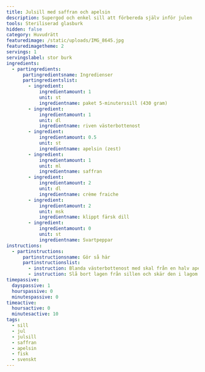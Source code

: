 ```yaml
---
title: Julsill med saffran och apelsin
description: Supergod och enkel sill att förbereda själv inför julen
tools: Steriliserad glasburk
hidden: false
category: Huvudrätt
featuredimage: /static/uploads/IMG_8645.jpg
featuredimagetheme: 2
servings: 1
servingslabel: stor burk
ingredients:
  - partingredients:
      partingredientsname: Ingredienser
      partingredientslist:
        - ingredient:
            ingredientamount: 1
            unit: st
            ingredientname: paket 5-minuterssill (430 gram)
        - ingredient:
            ingredientamount: 1
            unit: dl
            ingredientname: riven västerbottenost
        - ingredient:
            ingredientamount: 0.5
            unit: st
            ingredientname: apelsin (zest)
        - ingredient:
            ingredientamount: 1
            unit: ml
            ingredientname: saffran
        - ingredient:
            ingredientamount: 2
            unit: dl
            ingredientname: crème fraiche
        - ingredient:
            ingredientamount: 2
            unit: msk
            ingredientname: klippt färsk dill
        - ingredient:
            ingredientamount: 0
            unit: st
            ingredientname: Svartpeppar
instructions:
  - partinstructions:
      partinstructionsname: Gör så här
      partinstructionslist:
        - instruction: Blanda västerbottenost med skal från en halv apelsin, saffran och crème fraiche. Klipp i dillen och smaka av med peppar.
        - instruction: Slå bort lagen från sillen och skär den i lagom stora bitar. Blanda såsen med sillen och ställ den svalt. Sillen kan ätas direkt, men blir godast om den får stå till sig i 1-2 dygn.
timepassive:
  dayspassive: 1
  hourspassive: 0
  minutespassive: 0
timeactive:
  hoursactive: 0
  minutesactive: 10
tags:
  - sill
  - jul
  - julsill
  - saffran
  - apelsin
  - fisk
  - svenskt
---
```


